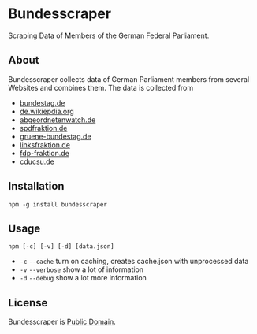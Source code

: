 # Bundesscraper

Scraping Data of Members of the German Federal Parliament.

## About

Bundesscraper collects data of German Parliament members from several Websites and combines them. The data is collected from

* [bundestag.de](http://www.bundestag.de/)
* [de.wikiepdia.org](http://de.wikiepdia.org/)
* [abgeordnetenwatch.de](http://www.abgeordnetenwatch.de/)
* [spdfraktion.de](http://www.spdfraktion.de/)
* [gruene-bundestag.de](http://www.gruene-bundestag.de/)
* [linksfraktion.de](http://www.linksfraktion.de/)
* [fdp-fraktion.de](http://www.fdp-fraktion.de/)
* [cducsu.de](http://www.cducsu.de/)

## Installation

````
npm -g install bundesscraper
````

## Usage

````
npm [-c] [-v] [-d] [data.json]
````

* `-c` `--cache` turn on caching, creates cache.json with unprocessed data
* `-v` `--verbose` show a lot of information
* `-d` `--debug` show a lot more information

## License

Bundesscraper is [Public Domain](./license.md).

